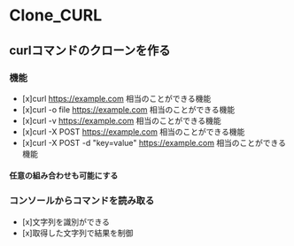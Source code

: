 # Clone_CURL
## curlコマンドのクローンを作る
### 機能
- [x]curl https://example.com 相当のことができる機能
- [x]curl -o file https://example.com 相当のことができる機能
- [x]curl -v  https://example.com 相当のことができる機能
- [x]curl -X POST https://example.com 相当のことができる機能
- [x]curl -X POST -d "key=value" https://example.com 相当のことができる機能
#### 任意の組み合わせも可能にする

### コンソールからコマンドを読み取る
- [x]文字列を識別ができる
- [x]取得した文字列で結果を制御 